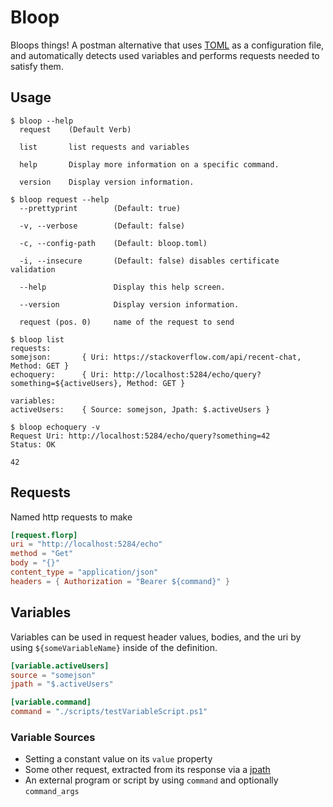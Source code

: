 # Bloop
Bloops things! A postman alternative that uses [TOML](https://toml.io) as a configuration file, and automatically detects used variables and performs requests needed to satisfy them.

## Usage

```console
$ bloop --help
  request    (Default Verb)

  list       list requests and variables

  help       Display more information on a specific command.

  version    Display version information.

$ bloop request --help
  --prettyprint        (Default: true)

  -v, --verbose        (Default: false)

  -c, --config-path    (Default: bloop.toml)

  -i, --insecure       (Default: false) disables certificate validation

  --help               Display this help screen.

  --version            Display version information.

  request (pos. 0)     name of the request to send
```

```console
$ bloop list
requests:
somejson:       { Uri: https://stackoverflow.com/api/recent-chat, Method: GET }
echoquery:      { Uri: http://localhost:5284/echo/query?something=${activeUsers}, Method: GET }

variables:
activeUsers:    { Source: somejson, Jpath: $.activeUsers }

$ bloop echoquery -v
Request Uri: http://localhost:5284/echo/query?something=42
Status: OK

42
```

## Requests
Named http requests to make
```toml
[request.florp]
uri = "http://localhost:5284/echo"
method = "Get"
body = "{}"
content_type = "application/json"
headers = { Authorization = "Bearer ${command}" }
```

## Variables
Variables can be used in request header values, bodies, and the uri by using `${someVariableName}` inside of the definition.
```toml
[variable.activeUsers]
source = "somejson"
jpath = "$.activeUsers"

[variable.command]
command = "./scripts/testVariableScript.ps1"

```

### Variable Sources
* Setting a constant value on its `value` property
* Some other request, extracted from its response via a [jpath](https://tools.ietf.org/id/draft-goessner-dispatch-jsonpath-00.html#section-1.3)
* An external program or script by using `command` and optionally `command_args`
